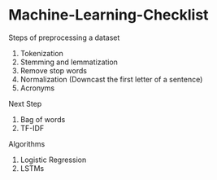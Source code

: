 # Machine-Learning-Checklist

Steps of preprocessing a dataset
1. Tokenization
2. Stemming and lemmatization
3. Remove stop words
4. Normalization (Downcast the first letter of a sentence)
5. Acronyms

Next Step
1. Bag of words
2. TF-IDF


Algorithms
1. Logistic Regression
2. LSTMs
